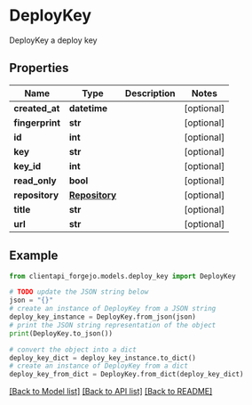 # DeployKey

DeployKey a deploy key

## Properties

Name | Type | Description | Notes
------------ | ------------- | ------------- | -------------
**created_at** | **datetime** |  | [optional] 
**fingerprint** | **str** |  | [optional] 
**id** | **int** |  | [optional] 
**key** | **str** |  | [optional] 
**key_id** | **int** |  | [optional] 
**read_only** | **bool** |  | [optional] 
**repository** | [**Repository**](Repository.md) |  | [optional] 
**title** | **str** |  | [optional] 
**url** | **str** |  | [optional] 

## Example

```python
from clientapi_forgejo.models.deploy_key import DeployKey

# TODO update the JSON string below
json = "{}"
# create an instance of DeployKey from a JSON string
deploy_key_instance = DeployKey.from_json(json)
# print the JSON string representation of the object
print(DeployKey.to_json())

# convert the object into a dict
deploy_key_dict = deploy_key_instance.to_dict()
# create an instance of DeployKey from a dict
deploy_key_from_dict = DeployKey.from_dict(deploy_key_dict)
```
[[Back to Model list]](../README.md#documentation-for-models) [[Back to API list]](../README.md#documentation-for-api-endpoints) [[Back to README]](../README.md)


